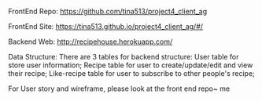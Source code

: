 FrontEnd Repo: https://github.com/tina513/project4_client_ag

FrontEnd Site: https://tina513.github.io/project4_client_ag/#/

Backend Web: http://recipehouse.herokuapp.com/

Data Structure:
There are 3 tables for backend structure: User table for store user information;
Recipe table for user to create/update/edit and view their recipe;
Like-recipe table for user to subscribe to other people's recipe;

For User story and wireframe, please look at the front end repo~
me
